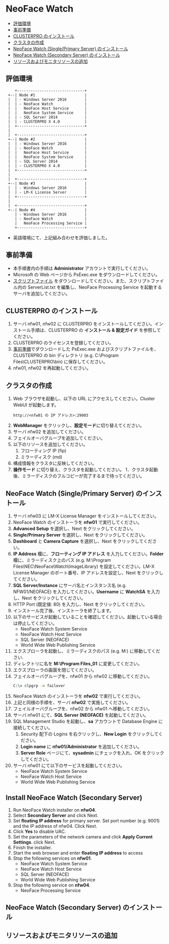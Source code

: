 # NeoFace Watch
* [評価環境](#評価環境)
* [事前準備](#事前準備)
* [CLUSTERPRO のインストール](#CLUSTERPRO-のインストール)
* [クラスタの作成](#クラスタの作成)
* [NeoFace Watch (Single/Primary Server) のインストール](#NeoFace-Watch-(Single/Primary-Server)-のインストール)
* [NeoFace Watch (Secondary Server) のインストール](#NeoFace-Watch-(Secondary-Server)-のインストール)
* [リソースおよびモニタリソースの追加](#リソースおよびモニタリソースの追加)


## 評価環境
```
    +------------------------------+
 +--| Node #1                      |
 |  | - Windows Server 2016        |
 |  | - NeoFace Watch              |
 |  |   NeoFace Host Service       |
 |  |   NeoFace System Service     |
 |  | - SQL Server 2014            |
 |  | - CLUSTERPRO X 4.0           |
 |  +------------------------------+
 |
 |  +------------------------------+
 +--| Node #2                      |
 |  | - Windows Server 2016        |
 |  | - NeoFace Watch              |
 |  |   NeoFace Host Service       |
 |  |   NeoFace System Service     |
 |  | - SQL Server 2014            |
 |  | - CLUSTERPRO X 4.0           |
 |  +------------------------------+
 |
 |  +------------------------------+
 +--| Node #3                      |
 |  | - Windows Server 2016        |
 |  | - LM-X License Server        |
 |  +------------------------------+
 |
 |  +------------------------------+
 +--| Node #4                      |
    | - Windows Server 2016        |
    | - NeoFace Watch              |
    |   NeoFace Processing Service |
    +------------------------------+
```
- 英語環境にて、上記組み合わせを評価しました。

## 事前準備
- 本手順書内の手順は **Administrator** アカウントで実行してください。
- Microsoft の Web ページから PsExec.exe をダウンロードしてください。
- [スクリプトファイル](https://github.com/EXPRESSCLUSTER/NeoFace/tree/master/script/NeoFace-Watch) をダウンロードしてください。また、スクリプトファイル内の ServerList.txt を編集し、NeoFace Processing Service を起動するサーバを追加してください。

## CLUSTERPRO のインストール
1. サーバ nfw01, nfw02 に CLUSTERPRO をインストールしてください。インストール手順は、CLUSTERPRO の **インストール & 設定ガイド** を参照してください。
1. CLUSTERPRO のライセンスを登録してください。
1. [事前準備](#事前準備)でダウンロードした PsExec.exe およびスクリプトファイルを、CLUSTERPRO の bin ディレクトリ (e.g. C:\Program Files\CLUSTERPRO\bin) に保存してください。
1. nfw01, nfw02 を再起動してください。

## クラスタの作成
1. Web ブラウザを起動し、以下の URL にアクセスしてください。Cluster WebUI が起動します。
   ```
   http://<nfw01 の IP アドレス>:29003
   ```
1. **WebManager** をクリックし、**設定モード**に切り替えてください。
1. サーバ nfw02 を追加してください。
1. フェイルオーバグループを追加してください。
1. 以下のリソースを追加してください。
   1. フローティング IP (fip)
   1. ミラーディスク (md)
1. 構成情報をクラスタに反映してください。
1. **操作モード** に切り替え、クラスタを起動してください。
1．クラスタ起動後、ミラーディスクのフルコピーが完了するまで待ってください。

## NeoFace Watch (Single/Primary Server) のインストール 
1. サーバ nfw03 に LM-X License Manager をインストールしてください。
1. NeoFace Watch のインストーラを **nfw01** で実行してください。
1. **Advanced Setup** を選択し、Next をクリックしてください。
1. **Single/Primary Server** を選択し、Next をクリックしてください。
1. **Dashboard** と **Camera Capture** を選択し、Next をクリックしてください。
1. **IP Address** 欄に、**フローティング IP アドレス** を入力してください。**Folder** 欄に、ミラーディスク上のパス (e.g. M:\Program Files\NEC\NeoFace\Watch\ImageLibrary) を設定してください。LM-X License Manager のポート番号、IP アドレスを設定し、Next をクリックしてください。
1. **SQL Server/Instance** にサーバ名とインスタンス名 (e.g. NFW01/NEOFACE) を入力してください。**Username** に **WatchSA** を入力し、Next をクリックしてください。
1. HTTP Port (既定値: 80) を入力し、Next をクリックしてください。
1. インストール完了後、インストーラを終了します。
1. 以下のサービスが起動していることを確認してください。起動している場合は停止してください。
   - NeoFace Watch System Service
   - NeoFace Watch Host Service
   - SQL Server (NEOFACE)
   - World Wide Web Publishing Service
1. エクスプローラを起動し、ミラーディスクのパス (e.g. M:\) に移動してください. 
1. ディレクトリに名を **M:\Program Files_01** に変更してください。
1. エクスプローラの画面を閉じてください。
1. フェイルオーバグループを、nfw01 から nfw02 に移動してください。
   ```bat
   C:\> clpgrp -m failover
   ```
1. NeoFace Watch のインストーラを **nfw02** で実行してください。
1. 上記と同様の手順を、サーバ **nfw02** で実施してください。
1. フェイルオーバグループを、nfw02 から nfw01 へ移動してください。
1. サーバ nfw01 にて、**SQL Server (NEOFACE)** を起動してください。
1. SQL Management Studio を起動し、**sa** アカウントで Database Engine に接続してください。
   1. Security 配下の Logins を右クリックし、**New Login** をクリックしてください。
   1. **Login name** に **nfw01/Administrator** を追加してください。
   1. **Server Role** ページにて、**sysadmin** にチェックを入れ、OK をクリックしてください。
1. サーバ nfw01 にて以下のサービスを起動してください。
   - NeoFace Watch System Service
   - NeoFace Watch Host Service
   - World Wide Web Publishing Service

## Install NeoFace Watch (Secondary Server)
1. Run NeoFace Watch installer on **nfw04**.
1. Select **Secondary Server** and click Next.
1. Set **floating IP address** for primary server. Set port number (e.g. 9001) and the IP address of nfw04. Click Next.
1. Click **Yes** to disable UAC.
1. Set the parameters of the network camera and click **Apply Current Settings**. click Next.
1. Finish the installer.
1. Start the web browser and enter **floating IP address** to access 
1. Stop the following services on **nfw01**.
   - NeoFace Watch System Service
   - NeoFace Watch Host Service
   - SQL Server (NEOFACE)
   - World Wide Web Publishing Service
1. Stop the following service on **nfw04**.
   - NeoFace Processing Service

## NeoFace Watch (Secondary Server) のインストール

## リソースおよびモニタリソースの追加
